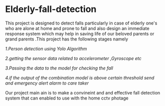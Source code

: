 # Elderly-fall-detection
This project is designed to detect falls particularly in case of elderly one's who are alone at home and prone to fall and also  design an immediate response system
which may help in saving life of our beloved parents or grand parents .This project has the following  stages namely

*1.Person detection using Yolo Algorithm*

*2.getting the sensor data related to accelerometer ,Gyroscope etc*

*3.Passing the data to the model for checking the fall*

*4.if the output of the combination model  is above certain threshold send  and emergency alert alarm to care taker*

Our project main ain is to  make a convineint and and effective fall detection system that can enabled to use with the home cctv photage 
